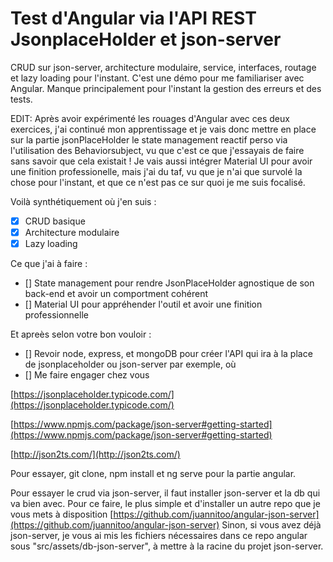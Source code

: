 # Test d'Angular via l'API REST JsonplaceHolder et json-server
CRUD sur json-server, architecture modulaire, service, interfaces, routage et lazy loading pour l'instant.
C'est une démo pour me familiariser avec Angular.
Manque principalement pour l'instant la gestion des erreurs et des tests.

EDIT: Après avoir expérimenté les rouages d'Angular avec ces deux exercices, j'ai continué mon apprentissage et 
je vais donc mettre en place sur la partie jsonPlaceHolder le state management reactif perso via l'utilisation
des Behaviorsubject, vu que c'est ce que j'essayais de faire sans savoir que cela existait ! 
Je vais aussi intégrer Material UI pour avoir une finition professionelle, mais j'ai du taf, vu que je n'ai que
survolé la chose pour l'instant, et que ce n'est pas ce sur quoi je me suis focalisé.

Voilà synthétiquement où j'en suis :

- [x] CRUD basique
- [x] Architecture modulaire
- [x] Lazy loading

Ce que j'ai à faire :
- [] State management pour rendre JsonPlaceHolder agnostique de son back-end et avoir un comportment cohérent
- [] Material UI pour appréhender l'outil et avoir une finition professionnelle

Et apreès selon votre bon vouloir :
- [] Revoir node, express, et mongoDB pour créer l'API qui ira à la place de jsonplaceholder ou json-server par exemple, où
- [] Me faire engager chez vous

[https://jsonplaceholder.typicode.com/](https://jsonplaceholder.typicode.com/)

[https://www.npmjs.com/package/json-server#getting-started](https://www.npmjs.com/package/json-server#getting-started)

[http://json2ts.com/](http://json2ts.com/)

Pour essayer, git clone, npm install et ng serve pour la partie angular.

Pour essayer le crud via json-server, il faut installer json-server et la db qui va bien avec. Pour ce faire, le plus simple et d'installer un autre repo que je vous mets à disposition [https://github.com/juannitoo/angular-json-server](https://github.com/juannitoo/angular-json-server)
Sinon, si vous avez déjà json-server, je vous ai mis les fichiers nécessaires dans ce repo angular sous "src/assets/db-json-server", à mettre à la racine du projet json-server.

